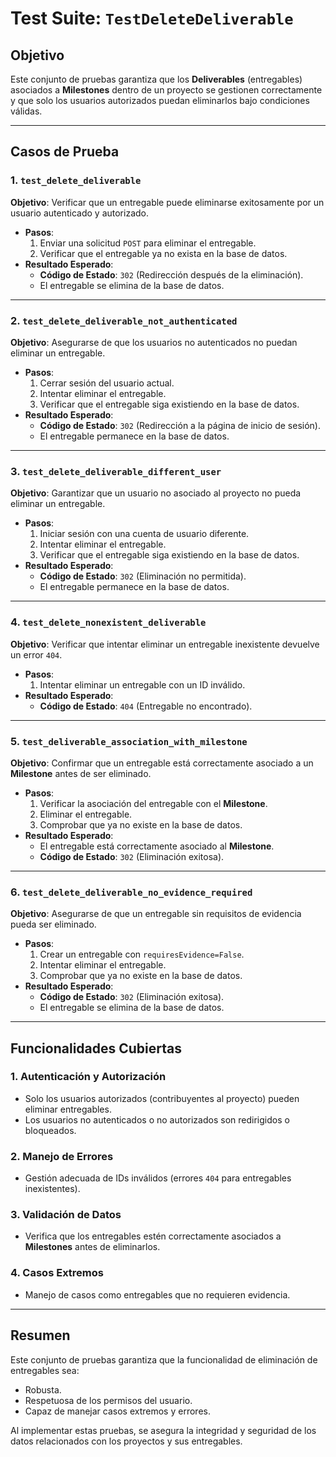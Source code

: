 # Test Suite: `TestDeleteDeliverable`

## Objetivo
Este conjunto de pruebas garantiza que los **Deliverables** (entregables) asociados a **Milestones** dentro de un proyecto se gestionen correctamente y que solo los usuarios autorizados puedan eliminarlos bajo condiciones válidas.

---

## Casos de Prueba

### 1. `test_delete_deliverable`
**Objetivo**: Verificar que un entregable puede eliminarse exitosamente por un usuario autenticado y autorizado.
- **Pasos**:
  1. Enviar una solicitud `POST` para eliminar el entregable.
  2. Verificar que el entregable ya no exista en la base de datos.
- **Resultado Esperado**:
  - **Código de Estado**: `302` (Redirección después de la eliminación).
  - El entregable se elimina de la base de datos.

---

### 2. `test_delete_deliverable_not_authenticated`
**Objetivo**: Asegurarse de que los usuarios no autenticados no puedan eliminar un entregable.
- **Pasos**:
  1. Cerrar sesión del usuario actual.
  2. Intentar eliminar el entregable.
  3. Verificar que el entregable siga existiendo en la base de datos.
- **Resultado Esperado**:
  - **Código de Estado**: `302` (Redirección a la página de inicio de sesión).
  - El entregable permanece en la base de datos.

---

### 3. `test_delete_deliverable_different_user`
**Objetivo**: Garantizar que un usuario no asociado al proyecto no pueda eliminar un entregable.
- **Pasos**:
  1. Iniciar sesión con una cuenta de usuario diferente.
  2. Intentar eliminar el entregable.
  3. Verificar que el entregable siga existiendo en la base de datos.
- **Resultado Esperado**:
  - **Código de Estado**: `302` (Eliminación no permitida).
  - El entregable permanece en la base de datos.

---

### 4. `test_delete_nonexistent_deliverable`
**Objetivo**: Verificar que intentar eliminar un entregable inexistente devuelve un error `404`.
- **Pasos**:
  1. Intentar eliminar un entregable con un ID inválido.
- **Resultado Esperado**:
  - **Código de Estado**: `404` (Entregable no encontrado).

---

### 5. `test_deliverable_association_with_milestone`
**Objetivo**: Confirmar que un entregable está correctamente asociado a un **Milestone** antes de ser eliminado.
- **Pasos**:
  1. Verificar la asociación del entregable con el **Milestone**.
  2. Eliminar el entregable.
  3. Comprobar que ya no existe en la base de datos.
- **Resultado Esperado**:
  - El entregable está correctamente asociado al **Milestone**.
  - **Código de Estado**: `302` (Eliminación exitosa).

---

### 6. `test_delete_deliverable_no_evidence_required`
**Objetivo**: Asegurarse de que un entregable sin requisitos de evidencia pueda ser eliminado.
- **Pasos**:
  1. Crear un entregable con `requiresEvidence=False`.
  2. Intentar eliminar el entregable.
  3. Comprobar que ya no existe en la base de datos.
- **Resultado Esperado**:
  - **Código de Estado**: `302` (Eliminación exitosa).
  - El entregable se elimina de la base de datos.

---

## Funcionalidades Cubiertas

### 1. **Autenticación y Autorización**
- Solo los usuarios autorizados (contribuyentes al proyecto) pueden eliminar entregables.
- Los usuarios no autenticados o no autorizados son redirigidos o bloqueados.

### 2. **Manejo de Errores**
- Gestión adecuada de IDs inválidos (errores `404` para entregables inexistentes).

### 3. **Validación de Datos**
- Verifica que los entregables estén correctamente asociados a **Milestones** antes de eliminarlos.

### 4. **Casos Extremos**
- Manejo de casos como entregables que no requieren evidencia.

---

## Resumen

Este conjunto de pruebas garantiza que la funcionalidad de eliminación de entregables sea:
- Robusta.
- Respetuosa de los permisos del usuario.
- Capaz de manejar casos extremos y errores.

Al implementar estas pruebas, se asegura la integridad y seguridad de los datos relacionados con los proyectos y sus entregables.

